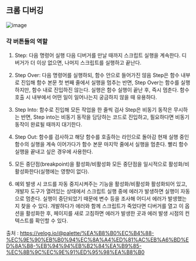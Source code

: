 ## 크롬 디버깅


![image](https://user-images.githubusercontent.com/57666307/183822564-4366f4dd-e347-4a4d-be54-fdf5c63fe79d.png)

### 각 버튼들의 역할
1. Step: 다음 명령어 실행
  다음 디버거를 만날 때까지 스크립트 실행을 계속한다. 디버거가 더 이상 없으면, 나머지 스크립트를 실행하고 끝난다.

2. Step Over: 다음 명령어를 실행하되, 함수 안으로 들어가진 않음
  Step은 함수 내부로 진입해 함수 본문 첫 번째 줄에서 실행을 멈추는 반면, Step Over는 함수를 실행하지만, 함수 내로 진입하진 않는다.
  실행은 함수 실행이 끝난 후, 즉시 멈춘다. 함수 호출 시 내부에서 어떤 일이 일어나는지 궁금하지 않을 때 유용하다.

3. Step Into: 함수로 진입해 모든 작업을 한 줄씩 검사
  Step은 비동기 동작은 무시하는 반면, Step into는 비동기 동작을 담당하는 코드로 진입하고, 필요하다면 비동기 동작이 완료될 때까지 대기한다.

4. Step Out: 함수를 검사하고 해당 함수를 호출하는 라인으로 돌아감
  현재 실행 중인 함수의 실행을 계속 이어가다가 함수 본문 마지막 줄에서 실행을 멈춘다. 빨리 함수 실행을 끝내고 싶은 경우에 사용한다.

5. 모든 중단점(breakpoint)을 활성화/비활성화
  모든 중단점을 일시적으로 활성화/비활성화한다(실행에는 영향이 없다).
  
  5. 예외 발생 시 코드를 자동 중지시켜주는 기능을 활성화/비활성화
  활성화되어 있고, 개발자 도구가 열려있는 상태에서 스크립트 실행 중에 에러가 발생하면 실행이 자동으로 멈춘다. 
  실행이 중단되었기 때문에 변수 등을 조사해 어디서 에러가 발생했는지 찾을 수 있다. 
  개발하다가 에러와 함께 스크립트가 죽었다면 디버거를 열고 이 옵션을 활성화한 후, 페이지를 새로 고침하면 에러가 발생한 곳과 에러 발생 시점의 컨텍스트를 확인할 수 있다.
  
  
  출처 : https://velog.io/@palette/%EA%B8%B0%EC%B4%88-%EC%9E%90%EB%B0%94%EC%8A%A4%ED%81%AC%EB%A6%BD%ED%8A%B8-%EB%94%94%EB%B2%84%EA%B9%85-%EC%8B%9C%EC%9E%91%ED%95%98%EA%B8%B0

